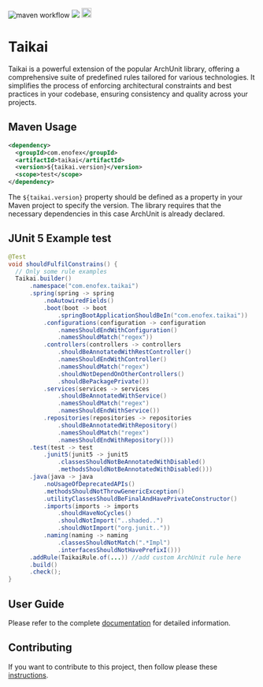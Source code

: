![maven workflow](https://github.com/enofex/taikai/actions/workflows/maven.yml/badge.svg) [![](https://img.shields.io/badge/Java%20Version-21-orange)](/pom.xml)
<img height="20" src="https://sonarcloud.io/images/project_badges/sonarcloud-orange.svg">
# Taikai

Taikai is a powerful extension of the popular ArchUnit library, offering a comprehensive suite of predefined rules tailored for various technologies. It simplifies the process of enforcing architectural constraints and best practices in your codebase, ensuring consistency and quality across your projects.

Maven Usage
-------------------

```xml
<dependency>
  <groupId>com.enofex</groupId>
  <artifactId>taikai</artifactId>
  <version>${taikai.version}</version>
  <scope>test</scope>
</dependency>
```

The `${taikai.version}` property should be defined as a property in your Maven project to specify the version. The library requires that the necessary dependencies in this case ArchUnit is already declared.

JUnit 5 Example test
-------------------

```java
@Test
void shouldFulfilConstrains() {
  // Only some rule examples
  Taikai.builder()
      .namespace("com.enofex.taikai")
      .spring(spring -> spring
          .noAutowiredFields()
          .boot(boot -> boot
              .springBootApplicationShouldBeIn("com.enofex.taikai"))
          .configurations(configuration -> configuration
              .namesShouldEndWithConfiguration()
              .namesShouldMatch("regex"))
          .controllers(controllers -> controllers
              .shouldBeAnnotatedWithRestController()
              .namesShouldEndWithController()
              .namesShouldMatch("regex")
              .shouldNotDependOnOtherControllers()
              .shouldBePackagePrivate())
          .services(services -> services
              .shouldBeAnnotatedWithService()
              .namesShouldMatch("regex")
              .namesShouldEndWithService())
          .repositories(repositories -> repositories
              .shouldBeAnnotatedWithRepository()
              .namesShouldMatch("regex")
              .namesShouldEndWithRepository()))
      .test(test -> test
          .junit5(junit5 -> junit5
              .classesShouldNotBeAnnotatedWithDisabled()
              .methodsShouldNotBeAnnotatedWithDisabled()))
      .java(java -> java
          .noUsageOfDeprecatedAPIs()
          .methodsShouldNotThrowGenericException()
          .utilityClassesShouldBeFinalAndHavePrivateConstructor()
          .imports(imports -> imports
              .shouldHaveNoCycles()
              .shouldNotImport("..shaded..")
              .shouldNotImport("org.junit.."))
          .naming(naming -> naming
              .classesShouldNotMatch(".*Impl")
              .interfacesShouldNotHavePrefixI()))
      .addRule(TaikaiRule.of(...)) //add custom ArchUnit rule here
      .build()
      .check();
}
```

## User Guide

Please refer to the complete [documentation](https://github.com/enofex/taikai/blob/main/docs/USERGUIDE.md) for detailed information.

## Contributing

If you want to contribute to this project, then follow please
these [instructions](https://github.com/enofex/taikai/blob/main/CONTRIBUTING.md).
